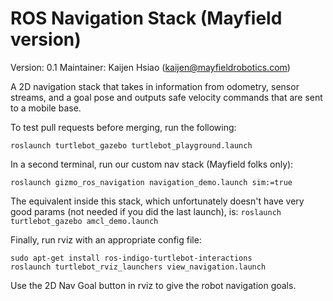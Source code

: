 ROS Navigation Stack (Mayfield version)
====================

Version: 0.1
Maintainer: Kaijen Hsiao (kaijen@mayfieldrobotics.com)

A 2D navigation stack that takes in information from odometry, sensor
streams, and a goal pose and outputs safe velocity commands that are sent
to a mobile base.

To test pull requests before merging, run the following:

```
roslaunch turtlebot_gazebo turtlebot_playground.launch
```

In a second terminal, run our custom nav stack (Mayfield folks only):
```
roslaunch gizmo_ros_navigation navigation_demo.launch sim:=true
```

The equivalent inside this stack, which unfortunately doesn't have very good params (not needed if you did the last launch), is: 
```roslaunch turtlebot_gazebo amcl_demo.launch```

Finally, run rviz with an appropriate config file:
```
sudo apt-get install ros-indigo-turtlebot-interactions
roslaunch turtlebot_rviz_launchers view_navigation.launch
```

Use the 2D Nav Goal button in rviz to give the robot navigation goals.

